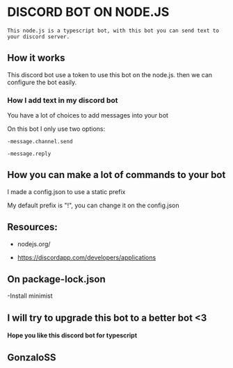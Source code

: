 # DISCORD BOT ON NODE.JS

    This node.js is a typescript bot, with this bot you can send text to your discord server.

## How it works

This discord bot use a token to use this bot on the node.js. then we can configure the bot easily.

### How I add text in my discord bot

You have a lot of choices to add messages into your bot

On this bot I only use two options:

    -message.channel.send

    -message.reply

## How you can make a lot of commands to your bot

I made a config.json to use a static prefix 

My default prefix is "!", you can change it on the config.json





 ## Resources: 

 - nodejs.org/

 - https://discordapp.com/developers/applications

## On package-lock.json

-Install minimist


## I will try to upgrade this bot to a better bot <3
#### Hope you like this discord bot for typescript
## GonzaloSS
